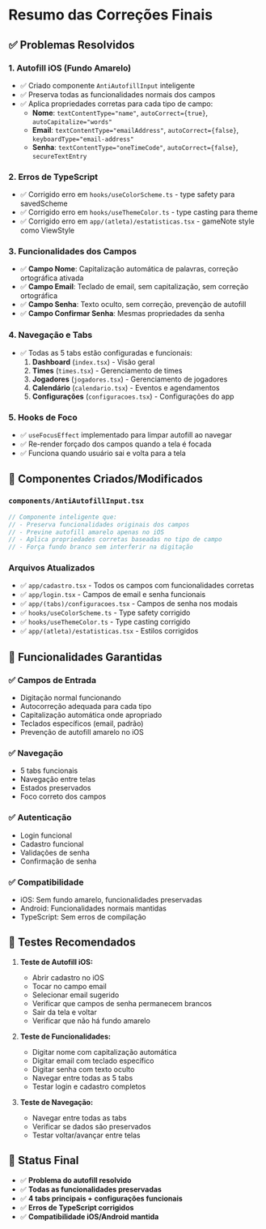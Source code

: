 # Resumo das Correções Finais

## ✅ Problemas Resolvidos

### 1. **Autofill iOS (Fundo Amarelo)**
- ✅ Criado componente `AntiAutofillInput` inteligente
- ✅ Preserva todas as funcionalidades normais dos campos
- ✅ Aplica propriedades corretas para cada tipo de campo:
  - **Nome**: `textContentType="name"`, `autoCorrect={true}`, `autoCapitalize="words"`
  - **Email**: `textContentType="emailAddress"`, `autoCorrect={false}`, `keyboardType="email-address"`
  - **Senha**: `textContentType="oneTimeCode"`, `autoCorrect={false}`, `secureTextEntry`

### 2. **Erros de TypeScript**
- ✅ Corrigido erro em `hooks/useColorScheme.ts` - type safety para savedScheme
- ✅ Corrigido erro em `hooks/useThemeColor.ts` - type casting para theme
- ✅ Corrigido erro em `app/(atleta)/estatisticas.tsx` - gameNote style como ViewStyle

### 3. **Funcionalidades dos Campos**
- ✅ **Campo Nome**: Capitalização automática de palavras, correção ortográfica ativada
- ✅ **Campo Email**: Teclado de email, sem capitalização, sem correção ortográfica
- ✅ **Campo Senha**: Texto oculto, sem correção, prevenção de autofill
- ✅ **Campo Confirmar Senha**: Mesmas propriedades da senha

### 4. **Navegação e Tabs**
- ✅ Todas as 5 tabs estão configuradas e funcionais:
  1. **Dashboard** (`index.tsx`) - Visão geral
  2. **Times** (`times.tsx`) - Gerenciamento de times
  3. **Jogadores** (`jogadores.tsx`) - Gerenciamento de jogadores
  4. **Calendário** (`calendario.tsx`) - Eventos e agendamentos
  5. **Configurações** (`configuracoes.tsx`) - Configurações do app

### 5. **Hooks de Foco**
- ✅ `useFocusEffect` implementado para limpar autofill ao navegar
- ✅ Re-render forçado dos campos quando a tela é focada
- ✅ Funciona quando usuário sai e volta para a tela

## 🔧 Componentes Criados/Modificados

### `components/AntiAutofillInput.tsx`
```typescript
// Componente inteligente que:
// - Preserva funcionalidades originais dos campos
// - Previne autofill amarelo apenas no iOS
// - Aplica propriedades corretas baseadas no tipo de campo
// - Força fundo branco sem interferir na digitação
```

### Arquivos Atualizados
- ✅ `app/cadastro.tsx` - Todos os campos com funcionalidades corretas
- ✅ `app/login.tsx` - Campos de email e senha funcionais
- ✅ `app/(tabs)/configuracoes.tsx` - Campos de senha nos modais
- ✅ `hooks/useColorScheme.ts` - Type safety corrigido
- ✅ `hooks/useThemeColor.ts` - Type casting corrigido
- ✅ `app/(atleta)/estatisticas.tsx` - Estilos corrigidos

## 🎯 Funcionalidades Garantidas

### ✅ **Campos de Entrada**
- Digitação normal funcionando
- Autocorreção adequada para cada tipo
- Capitalização automática onde apropriado
- Teclados específicos (email, padrão)
- Prevenção de autofill amarelo no iOS

### ✅ **Navegação**
- 5 tabs funcionais
- Navegação entre telas
- Estados preservados
- Foco correto dos campos

### ✅ **Autenticação**
- Login funcional
- Cadastro funcional
- Validações de senha
- Confirmação de senha

### ✅ **Compatibilidade**
- iOS: Sem fundo amarelo, funcionalidades preservadas
- Android: Funcionalidades normais mantidas
- TypeScript: Sem erros de compilação

## 🧪 Testes Recomendados

1. **Teste de Autofill iOS:**
   - Abrir cadastro no iOS
   - Tocar no campo email
   - Selecionar email sugerido
   - Verificar que campos de senha permanecem brancos
   - Sair da tela e voltar
   - Verificar que não há fundo amarelo

2. **Teste de Funcionalidades:**
   - Digitar nome com capitalização automática
   - Digitar email com teclado específico
   - Digitar senha com texto oculto
   - Navegar entre todas as 5 tabs
   - Testar login e cadastro completos

3. **Teste de Navegação:**
   - Navegar entre todas as tabs
   - Verificar se dados são preservados
   - Testar voltar/avançar entre telas

## 📱 Status Final
- ✅ **Problema do autofill resolvido**
- ✅ **Todas as funcionalidades preservadas**
- ✅ **4 tabs principais + configurações funcionais**
- ✅ **Erros de TypeScript corrigidos**
- ✅ **Compatibilidade iOS/Android mantida** 
